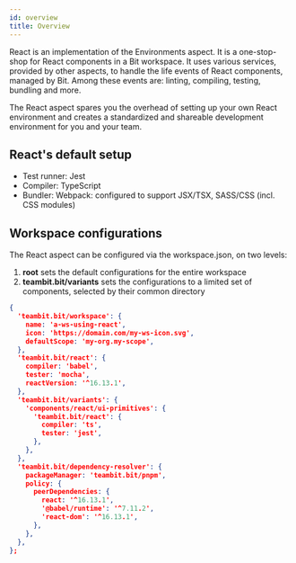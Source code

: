 ```yaml
---
id: overview
title: Overview
---
```


React is an implementation of the Environments aspect. It is a one-stop-shop for React components in a Bit workspace. It uses various services, provided by other aspects, to handle the life events of React components, managed by Bit. Among these events are: linting, compiling, testing, bundling and more.

The React aspect spares you the overhead of setting up your own React environment and creates a standardized and shareable development environment for you and your team.

## React's default setup

- Test runner: Jest
- Compiler: TypeScript
- Bundler: Webpack: configured to support JSX/TSX, SASS/CSS (incl. CSS modules)

## Workspace configurations

The React aspect can be configured via the workspace.json, on two levels:

1. __root__ sets the default configurations for the entire workspace
2. __teambit.bit/variants__ sets the configurations to a limited set of components, selected by their common directory


```json
{
  'teambit.bit/workspace': {
    name: 'a-ws-using-react',
    icon: 'https://domain.com/my-ws-icon.svg',
    defaultScope: 'my-org.my-scope',
  },
  'teambit.bit/react': {
    compiler: 'babel',
    tester: 'mocha',
    reactVersion: '^16.13.1',
  },
  'teambit.bit/variants': {
    'components/react/ui-primitives': {
      'teambit.bit/react': {
        compiler: 'ts',
        tester: 'jest',
      },
    },
  },
  'teambit.bit/dependency-resolver': {
    packageManager: 'teambit.bit/pnpm',
    policy: {
      peerDependencies: {
        react: '^16.13.1',
        '@babel/runtime': '^7.11.2',
        'react-dom': '^16.13.1',
      },
    },
  },
};
```